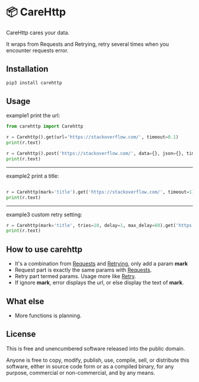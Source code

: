 📦 CareHttp
=======================

CareHttp cares your data.

It wraps from Requests and Retrying, retry several times when you encounter requests error.

Installation
-----

```bash
pip3 install carehttp
```

Usage
-----
example1 print the url:
```python
from carehttp import Carehttp

r = Carehttp().get(url='https://stackoverflow.com/', timeout=0.1)
print(r.text)

r = Carehttp().post('https://stackoverflow.com/', data={}, json={}, timeout=1)
print(r.text)
```
-----
example2 print a title:
```python

r = Carehttp(mark='title').get('https://stackoverflow.com/', timeout=1)
print(r.text)
```
-----
example3 custom retry setting:
```python
r = Carehttp(mark='title', tries=10, delay=1, max_delay=60).get('https://stackoverflow.com/', timeout=1)
print(r.text)
```

How to use carehttp
--------------

- It's a combination from [Requests] and [Retrying], only add a param **mark**
- Request part is exactly the same params with [Requests].
- Retry part termed params. Usage more like [Retry].
- If ignore **mark**, error displays the url, or else display the text of **mark**.

What else
--------------

-   More functions is planning.

License
-------

This is free and unencumbered software released into the public domain.

Anyone is free to copy, modify, publish, use, compile, sell, or
distribute this software, either in source code form or as a compiled
binary, for any purpose, commercial or non-commercial, and by any means.

  [Retrying]: https://github.com/rholder/retrying
  [Retry]: https://github.com/invl/retry
  [Requests]: https://github.com/psf/requests
